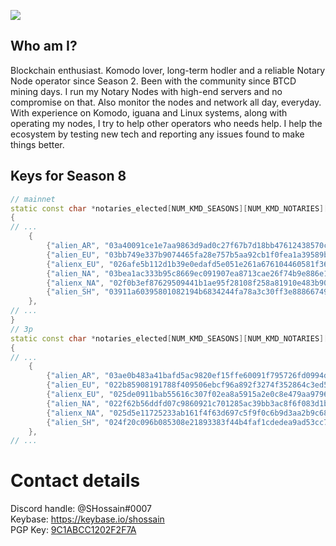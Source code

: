 ![](https://www.telegraph.co.uk/content/dam/tv/2021/01/28/TELEMMGLPICT000248682950_trans_NvBQzQNjv4BqpVlberWd9EgFPZtcLiMQfyf2A9a6I9YchsjMeADBa08.jpeg?imwidth=720)


## Who am I?
Blockchain enthusiast. Komodo lover, long-term hodler and a reliable Notary Node operator since Season 2. Been with the community since BTCD mining days. I run my Notary Nodes with high-end servers and no compromise on that. Also monitor the nodes and network all day, everyday. With experience on Komodo, iguana and Linux systems, along with operating my nodes, I try to help other operators who needs help. I help the ecosystem by testing new tech and reporting any issues found to make things better.

## Keys for Season 8 ##

```cpp
// mainnet
static const char *notaries_elected[NUM_KMD_SEASONS][NUM_KMD_NOTARIES][2] =
{
// ...
    {
        {"alien_AR", "03a40091ce1e7aa9863d9ad0c27f67b7d18bb47612438570ce344cd1782937c575"}, // RV8ZLiXALiensU9YaGuJJbja1eABcwL3vY
        {"alien_EU", "03bb749e337b9074465fa28e757b5aa92cb1f0fea1a39589bca91a602834d443cd"}, // RALiENAgeHExyyEnBARdZdwWbHWokoUbtc
        {"alienx_EU", "026afe5b112d1b39e0edafd5e051e261a676104460581f3673f26ceff7f1e6c56c"}, // RALienLQZxF5JeJxWyLfFTw5Y3ohmdU4gU
        {"alien_NA", "03bea1ac333b95c8669ec091907ea8713cae26f74b9e886e13593400e21c4d30a8"}, // RDZaLiENRUnckP57oRxLznYmFM5bV9PaZV
        {"alienx_NA", "02f0b3ef87629509441b1ae95f28108f258a81910e483b90e0496205e24e7069b8"}, // RP4bAeJGc6b21J6UA4TqNRr6hdiGTALien
        {"alien_SH", "03911a60395801082194b6834244fa78a3c30ff3e888667498e157b4aa80b0a65f"}, // RVrtLPvKrszs7zSggTsXPYsbxc5SwALiEN
    },
// ...    
}
// 3p
static const char *notaries_elected[NUM_KMD_SEASONS][NUM_KMD_NOTARIES][2] =
{
// ...
    {
        {"alien_AR", "03ae0b483a41bafd5ac9820ef15ffe60091f795726fd0994dea4043dfa9863fb46"}, // RH5D5PkvFm4wFhu7H5WxCHdJ4amALienZi
        {"alien_EU", "022b85908191788f409506ebcf96a892f3274f352864c3ed566c5a16de63953236"}, // RALiENfYqijwdDuKUwtQmXFYWURq27S98S
        {"alienx_EU", "025de0911bab55616c307f02ea8a5915a2e0c8e479aa97968e7f00d1025cbe6c6d"}, // RALienKsZ36cUVDZSRMtNTGyG5jDtvDDcK
        {"alien_NA", "022f62b56ddfd07c9860921c701285ac39bb3ac8f6f083d1b59c8f4943be3de162"}, // RSUALiEnuYzcudwcAxSjeMiB7SwQMRR3Xu
        {"alienx_NA", "025d5e11725233ab161f4f63d697c5f9f0c6b9d3aa2b9c68299638f8cc63faa9c2"}, // RQJQY3LTSZZKq4Z2f6rRV4oxvGzZALienb
        {"alien_SH", "024f20c096b085308e21893383f44b4faf1cdedea9ad53cc7d7e7fbfa0c30c1e71"}, // RDosr7iNVe26tcErCBGHZ2YwE2JxcALiEN
    },
// ...    
```

# Contact details
Discord handle: @SHossain#0007  
Keybase: https://keybase.io/shossain  
PGP Key: [9C1ABCC1202F2F7A](https://keybase.io/shossain/pgp_keys.asc)
